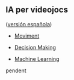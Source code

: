 ## IA per videojocs
([versión española](readme.sp.md))

* [Moviment](mv.md)

* [Decision Making](dm.md)

* [Machine Learning](ml.md)

pendent

